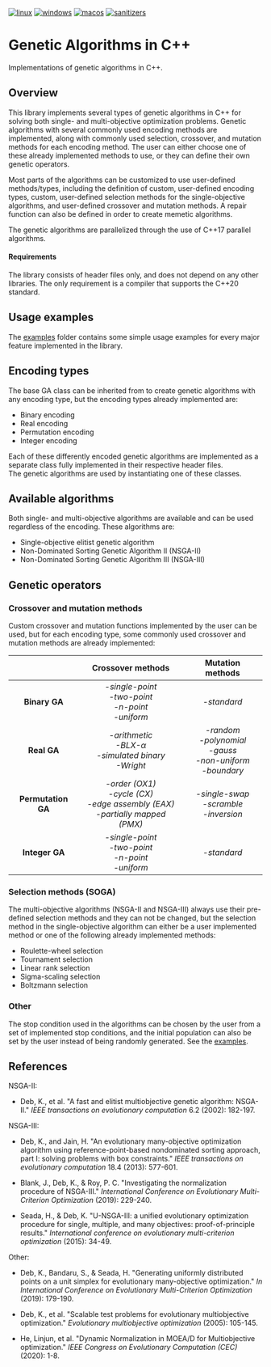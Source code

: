 [![linux](https://github.com/KRM7/genetic-algorithms/actions/workflows/linux.yml/badge.svg?branch=dev)](https://github.com/KRM7/genetic-algorithms/actions/workflows/linux.yml)
[![windows](https://github.com/KRM7/genetic-algorithms/actions/workflows/windows.yml/badge.svg?branch=dev)](https://github.com/KRM7/genetic-algorithms/actions/workflows/windows.yml)
[![macos](https://github.com/KRM7/genetic-algorithms/actions/workflows/macos.yml/badge.svg?branch=dev)](https://github.com/KRM7/genetic-algorithms/actions/workflows/macos.yml)
[![sanitizers](https://github.com/KRM7/genetic-algorithms/actions/workflows/sanitizers.yml/badge.svg?branch=dev)](https://github.com/KRM7/genetic-algorithms/actions/workflows/sanitizers.yml)


# Genetic Algorithms in C++ 

<p> Implementations of genetic algorithms in C++. </p>

## Overview

<p>
This library implements several types of genetic algorithms in C++ for solving both single-
and multi-objective optimization problems. Genetic algorithms with several commonly used
encoding methods are implemented, along with commonly used selection, crossover, and mutation
methods for each encoding method. The user can either choose one of these already implemented 
methods to use, or they can define their own genetic operators.
</p>

<p> 
Most parts of the algorithms can be customized to use user-defined methods/types,
including the definition of custom, user-defined encoding types,
custom, user-defined selection methods for the single-objective algorithms,
and user-defined crossover and mutation methods.
A repair function can also be defined in order to create memetic algorithms.
</p>

<p>
The genetic algorithms are parallelized through the use of C++17 parallel algorithms.
</p>

#### Requirements

<p>
The library consists of header files only, and does not depend on any other libraries.
The only requirement is a compiler that supports the C++20 standard.
</p>

## Usage examples

The [examples](/examples) folder contains some simple usage examples for 
every major feature implemented in the library.

## Encoding types

<p>
The base GA class can be inherited from to create genetic algorithms with any encoding type,
but the encoding types already implemented are:
</p>

* Binary encoding
* Real encoding
* Permutation encoding
* Integer encoding

<p>
Each of these differently encoded genetic algorithms are implemented as a separate class
fully implemented in their respective header files. <br/>
The genetic algorithms are used by instantiating one of these classes.
<p/>


## Available algorithms
Both single- and multi-objective algorithms are available and can be used regardless
of the encoding. These algorithms are:
* Single-objective elitist genetic algorithm
* Non-Dominated Sorting Genetic Algorithm II (NSGA-II)
* Non-Dominated Sorting Genetic Algorithm III (NSGA-III)


## Genetic operators

### Crossover and mutation methods
Custom crossover and mutation functions implemented by the user can be used, but
for each encoding type, some commonly used crossover and mutation methods are already implemented:

|                    | Crossover methods | Mutation methods |
|:------------------:|:-----------------:|:----------------:|
| **Binary GA**      |*-single-point*<br/>*-two-point*<br/>*-n-point*<br/>*-uniform*    |*-standard*|
| **Real GA**        |*-arithmetic*<br/>*-BLX-α*<br/>*-simulated binary*<br/>*-Wright*  |*-random*<br/>*-polynomial*<br/>*-gauss*<br/>*-non-uniform*<br/>*-boundary*|
| **Permutation GA** |*-order (OX1)*<br/>*-cycle (CX)*<br/>*-edge assembly (EAX)*<br/>*-partially mapped (PMX)* |*-single-swap*<br/>*-scramble*<br/>*-inversion*|
| **Integer GA**     |*-single-point*<br/>*-two-point*<br/>*-n-point*<br/>*-uniform*    |*-standard*|


### Selection methods (SOGA)
<p>
The multi-objective algorithms (NSGA-II and NSGA-III) always use their pre-defined
selection methods and they can not be changed, 
but the selection method in the single-objective algorithm can either be a user implemented method
or one of the following already implemented methods:
</p>

 * Roulette-wheel selection
 * Tournament selection
 * Linear rank selection
 * Sigma-scaling selection
 * Boltzmann selection

### Other

The stop condition used in the algorithms can be chosen by the user from a set of implemented
stop conditions, and the initial population can also be set by the user instead of being
randomly generated. See the [examples](/examples).


## References
<p>NSGA-II:</p>

* Deb, K., et al. "A fast and elitist multiobjective genetic algorithm: NSGA-II." 
*IEEE transactions on evolutionary computation* 6.2 (2002): 182-197.

<p>NSGA-III:</p>

* Deb, K., and Jain, H. "An evolutionary many-objective optimization algorithm using reference-point-based nondominated sorting approach, part I: solving problems with box constraints." 
*IEEE transactions on evolutionary computation* 18.4 (2013): 577-601.

* Blank, J., Deb, K., & Roy, P. C. "Investigating the normalization procedure of NSGA-III."
*International Conference on Evolutionary Multi-Criterion Optimization* (2019): 229-240.

* Seada, H., & Deb, K. "U-NSGA-III: a unified evolutionary optimization procedure for single, multiple, and many objectives: proof-of-principle results."
*International conference on evolutionary multi-criterion optimization* (2015): 34-49.

<p>Other:</p>

* Deb, K., Bandaru, S., & Seada, H. "Generating uniformly distributed points on a unit simplex for evolutionary many-objective optimization."
*In International Conference on Evolutionary Multi-Criterion Optimization* (2019): 179-190.

* Deb, K., et al. "Scalable test problems for evolutionary multiobjective optimization."
*Evolutionary multiobjective optimization* (2005): 105-145.

* He, Linjun, et al. "Dynamic Normalization in MOEA/D for Multiobjective optimization." 
*IEEE Congress on Evolutionary Computation (CEC)* (2020): 1-8.
